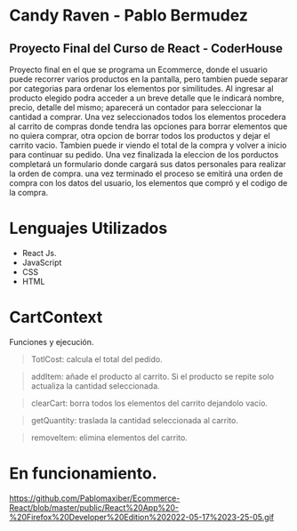 # Candy Raven - Pablo Bermudez

## Proyecto Final del Curso de React - CoderHouse

Proyecto final en el que se programa un Ecommerce, donde el usuario puede recorrer varios productos en la pantalla, pero tambien puede separar por categorias para ordenar los elementos por similitudes. Al ingresar al producto elegido podra acceder a un breve detalle que le indicará nombre, precio, detalle del mismo; aparecerá un contador para  seleccionar la cantidad a comprar. Una vez seleccionados todos los elementos procedera al carrito de compras donde tendra las opciones para borrar elementos que no quiera comprar, otra opcion de borrar todos los productos y dejar el carrito vacio.
Tambien puede ir viendo el total de la compra y volver a inicio para continuar su pedido. Una vez finalizada la eleccion de los porductos completará un formulario donde cargará sus datos personales para realizar la orden de compra.
una vez terminado el proceso se emitirá una orden de compra con los datos del usuario, los elementos que compró y el codigo de la compra.


# Lenguajes Utilizados 

- React Js.
- JavaScript
- CSS
- HTML


# CartContext 
Funciones y ejecución.

> TotlCost: calcula el total del pedido.

> addItem: añade el producto al carrito. Si el producto se repite solo actualiza la cantidad seleccionada.

> clearCart: borra todos los elementos del carrito dejandolo vacío.

> getQuantity: traslada la cantidad seleccionada al carrito.

> removeItem: elimina elementos del carrito.


# En funcionamiento.

https://github.com/Pablomaxiber/Ecommerce-React/blob/master/public/React%20App%20-%20Firefox%20Developer%20Edition%202022-05-17%2023-25-05.gif 